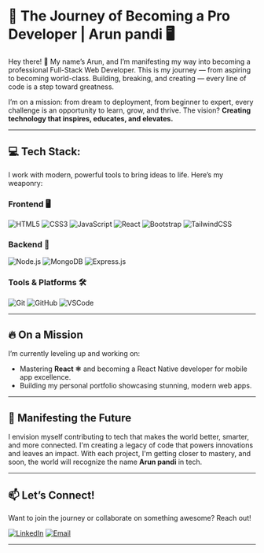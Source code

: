 # 🚀 The Journey of Becoming a Pro Developer | Arun pandi 🖥️ 

Hey there! 👋 My name’s Arun, and I’m manifesting my way into becoming a professional Full-Stack Web Developer. This is my journey — from aspiring to becoming world-class. Building, breaking, and creating — every line of code is a step toward greatness.

I’m on a mission: from dream to deployment, from beginner to expert, every challenge is an opportunity to learn, grow, and thrive. The vision? **Creating technology that inspires, educates, and elevates.**

---

## 💻 Tech Stack:
I work with modern, powerful tools to bring ideas to life. Here’s my weaponry:

### Frontend 🖥️
![HTML5](https://img.shields.io/badge/-HTML5-E34F26?style=for-the-badge&logo=html5&logoColor=fff)
![CSS3](https://img.shields.io/badge/-CSS3-1572B6?style=for-the-badge&logo=css3&logoColor=fff)
![JavaScript](https://img.shields.io/badge/-JavaScript-F7DF1E?style=for-the-badge&logo=javascript&logoColor=000)
![React](https://img.shields.io/badge/-React-4c0bce?style=for-the-badge&logo=react&logoColor=fff)
![Bootstrap](https://img.shields.io/badge/-Bootstrap-61DAFB?style=for-the-badge&logo=Bootstrap&logoColor=000)
![TailwindCSS](https://img.shields.io/badge/-TailwindCSS-38B2AC?style=for-the-badge&logo=tailwind-css&logoColor=fff)

### Backend 🔧
![Node.js](https://img.shields.io/badge/-Node.js-339933?style=for-the-badge&logo=node.js&logoColor=fff)
![MongoDB](https://img.shields.io/badge/-MongoDB-47A248?style=for-the-badge&logo=mongodb&logoColor=fff)
![Express.js](https://img.shields.io/badge/-Express.js-000000?style=for-the-badge&logo=express&logoColor=fff)

### Tools & Platforms 🛠️
![Git](https://img.shields.io/badge/-Git-F05032?style=for-the-badge&logo=git&logoColor=fff)
![GitHub](https://img.shields.io/badge/-GitHub-181717?style=for-the-badge&logo=github&logoColor=fff)
![VSCode](https://img.shields.io/badge/-VSCode-007ACC?style=for-the-badge&logo=visual-studio-code&logoColor=fff)

---

## 🔥 On a Mission
I’m currently leveling up and working on:
- Mastering **React ⚛️** and becoming a React Native developer for mobile app excellence.
- Building my personal portfolio showcasing stunning, modern web apps.
---

## 🌱 Manifesting the Future
I envision myself contributing to tech that makes the world better, smarter, and more connected. I'm creating a legacy of code that powers innovations and leaves an impact. With each project, I'm getting closer to mastery, and soon, the world will recognize the name **Arun pandi** in tech.

---



## 📫 Let’s Connect!
Want to join the journey or collaborate on something awesome? Reach out!

[![LinkedIn](https://img.shields.io/badge/LinkedIn-0077B5?style=for-the-badge&logo=linkedin&logoColor=white)](https://www.linkedin.com/in/arunpandi66/)
[![Email](https://img.shields.io/badge/Email-D14836?style=for-the-badge&logo=gmail&logoColor=white)](mailto:arunravi166@gmail.com)


---



<!---
crcravi66/crcravi66 is a ✨ special ✨ repository because its `README.md` (this file) appears on your GitHub profile.
You can click the Preview link to take a look at your changes.
--->

